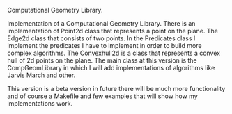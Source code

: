Computational Geometry Library.

Implementation of a Computational Geometry Library. 
There is an implementation of Point2d class that represents a point on the plane.
The Edge2d class that consists of two points.
In the Predicates class I implement the predicates I have to implement in order to 
build more complex algorithms.
The Convexhull2d is a class that represents a convex hull of 2d points on the plane.
The main class at this version is the CompGeomLibrary in which I will add implementations
of algorithms like Jarvis March and other.  

This version is a beta version in future there will be much more functionality and of
course a Makefile and few examples that will show how my implementations work.